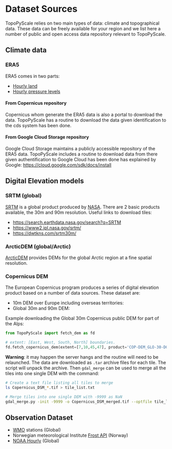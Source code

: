 # Dataset Sources

TopoPyScale relies on two main types of data: climate and topographical data. These data can be freely available for your region and we list here a number of public and open access data repository relevant to TopoPyScale.

## Climate data

### ERA5

ERA5 comes in two parts:

- [Hourly land](https://cds.climate.copernicus.eu/cdsapp#!/dataset/reanalysis-era5-land?tab=overview)
- [Hourly pressure levels](https://cds.climate.copernicus.eu/cdsapp#!/dataset/reanalysis-era5-pressure-levels?tab=overview)

#### From Copernicus repository

Copernicus whom generate the ERA5 data is also a portal to download the data. TopoPyScale has a routine to download the data given identification to the cds system has been done.

#### From Google Cloud Storage repository

Google Cloud Storage maintains a publicly accessible repository of the ERA5 data. TopoPyScale includes a routine to download data from there given authentification to Google Cloud has been done has explained by Google: https://cloud.google.com/sdk/docs/install


## Digital Elevation models

### SRTM (global)
[SRTM](https://en.wikipedia.org/wiki/Shuttle_Radar_Topography_Mission) is a global product produced by [NASA](https://www.earthdata.nasa.gov/sensors/srtm). There are 2 basic products available, the 30m and 90m resolution. Useful links to download tiles:

- https://search.earthdata.nasa.gov/search?q=SRTM
- https://www2.jpl.nasa.gov/srtm/
- https://dwtkns.com/srtm30m/

### ArcticDEM (global/Arctic)
[ArcticDEM](https://www.pgc.umn.edu/data/arcticdem/) provides DEMs for the global Arctic region at a fine spatial resolution.

### Copernicus DEM
The European Copernicus program produces a series of digital elevation product based on a number of data sources. These dataset are:
- 10m DEM over Europe including overseas territories: [](https://spacedata.copernicus.eu/collections/copernicus-digital-elevation-model#anchor)
- Global 30m and 90m DEM: [](https://sentinels.copernicus.eu/web/sentinel/-/copernicus-dem-new-direct-data-download-access)

Example downloading the Global 30m Copernicus public DEM for part of the Alps:
```python
from TopoPyScale import fetch_dem as fd

# extent: [East, West, South, North] boundaries.
fd.fetch_copernicus_dem(extent=[7,10,45,47], product='COP-DEM_GLO-30-DGED/2023_1', n_download_threads=5)
```
**Warning**: it may happen the server hangs and the routine will need to be relaunched.
The data are downloaded as `.tar` archive files for each tile. The script will unpack the archive. Then `gdal_merge` can be used to merge all the tiles into one single DEM with the command:

```bash
# Create a text file listing all tiles to merge
ls Copernicus_DSM_*.tif > tile_list.txt

# Merge tiles into one single DEM with -9999 as NaN
gdal_merge.py -init -9999 -o Copernicus_DSM_merged.tif --optfile tile_list.txt
```


## Observation Dataset

- [WMO](https://cds.climate.copernicus.eu/cdsapp#!/dataset/insitu-observations-surface-land?tab=overview) stations (Global)
- Norwegian meteorological Institute [Frost API](https://frost.met.no/index.html) (Norway)
- [NOAA Hourly](https://www.ncei.noaa.gov/maps/hourly/) (Global)
